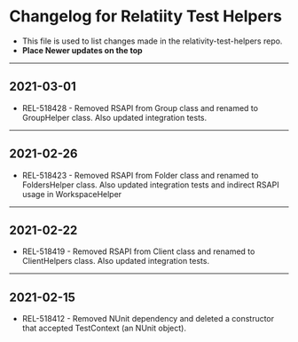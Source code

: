 # Changelog for Relatiity Test Helpers

- This file is used to list changes made in the relativity-test-helpers repo.
- **Place Newer updates on the top**

-------------------------

## 2021-03-01
- REL-518428 - Removed RSAPI from Group class and renamed to GroupHelper class. Also updated integration tests.

-------------------------

## 2021-02-26
- REL-518423 - Removed RSAPI from Folder class and renamed to FoldersHelper class. Also updated integration tests and indirect RSAPI usage in WorkspaceHelper

-------------------------

## 2021-02-22
- REL-518419 - Removed RSAPI from Client class and renamed to ClientHelpers class. Also updated integration tests.

-------------------------

## 2021-02-15
- REL-518412 - Removed NUnit dependency and deleted a constructor that accepted TestContext (an NUnit object).

